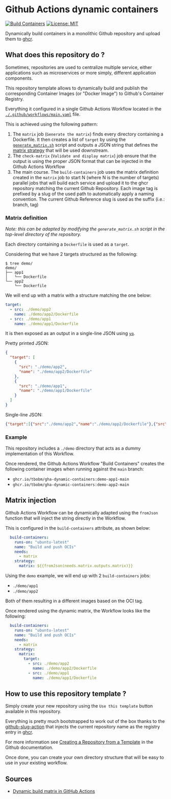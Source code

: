 # Github Actions dynamic containers

[![Build Containers](https://github.com/tbobm/gha-dynamic-containers/actions/workflows/main.yaml/badge.svg)](https://github.com/tbobm/gha-dynamic-containers/actions/workflows/main.yaml)  [![License: MIT](https://img.shields.io/badge/License-MIT-yellow.svg)](https://opensource.org/licenses/MIT)

Dynamically build containers in a monolithic Github repository and upload them
to [ghcr][ghcr].

[ghcr]: https://github.com/features/packages

## What does this repository do ?

Sometimes, repositories are used to centralize multiple service, either
applications such as microservices or more simply, different application
components.

This repository template allows to dynamically build and publish the
corresponding Container Images (or "Docker Image") to Github's Container
Registry.

Everything it configured in a single Github Actions Workflow located in the
[`./.github/workflows/main.yaml`](./.github/workflows/main.yaml) file.

This is achieved using the following pattern:
1. The `matrix` job (`Generate the matrix`) finds every directory containing
a Dockerfile. It then creates a list of `target` by using the
[`generate_matrix.sh`](./generate_matrix.sh) script and outputs a JSON string
that defines the [matrix strategy][gh-matrix] that will be used downstream.
2. The `check-matrix` (`Validate and display matrix`) job ensure that the
output is using the proper JSON format that can be injected in the Github
Actions Workflow
3. The main course. The `build-containers` job uses the matrix definition
created in the `matrix` job to start N (where N is the number of targets)
parallel jobs that will build each service and upload it to the ghcr repository
matching the current Github Repository. Each image tag is prefixed by a slug
of the used path to automatically apply a naming convention. The current
Github Reference slug is used as the suffix (i.e.: branch, tag)

[gh-matrix]: https://docs.github.com/en/actions/using-workflows/workflow-syntax-for-github-actions#jobsjob_idstrategymatrix

### Matrix definition

_Note: this can be adapted by modifying the `generate_matrix.sh` script in the
top-level directory of the repository._

Each directory containing a `Dockerfile` is used as a `target`.

Considering that we have 2 targets structured as the following:
```console
$ tree demo/
demo/
├── app1
│   └── Dockerfile
└── app2
    └── Dockerfile
```

We will end up with a matrix with a structure matching the one below:
```yaml
target:
  - src: ./demo/app2
    name: ./demo/app2/Dockerfile
  - src: ./demo/app1
    name: ./demo/app1/Dockerfile
```

It is then exposed as an output in a single-line JSON using [`yq`][yq].

Pretty printed JSON:
```json
{
  "target": [
    {
      "src": "./demo/app2",
      "name": "./demo/app2/Dockerfile"
    },
    {
      "src": "./demo/app1",
      "name": "./demo/app1/Dockerfile"
    }
  ]
}
```

Single-line JSON:
```json
{"target":[{"src":"./demo/app2","name":"./demo/app2/Dockerfile"},{"src":"./demo/app1","name":"./demo/app1/Dockerfile"}]}
```

[yq]: https://mikefarah.gitbook.io/yq/

### Example

This repository includes a `./demo` directory that acts as a dummy
implementation of this Workflow.

Once rendered, the Github Actions Workflow "Build Containers" creates the
following container images when running against the `main` branch:
- `ghcr.io/tbobm/gha-dynamic-containers:demo-app1-main`
- `ghcr.io/tbobm/gha-dynamic-containers:demo-app2-main`

## Matrix injection

Github Actions Workflow can be dynamically adapted using the `fromJson`
function that will inject the string directly in the Workflow.

This is configured in the `build-containers` attribute, as shown below:
```yaml
  build-containers:
    runs-on: "ubuntu-latest"
    name: "Build and push OCIs"
    needs:
      - matrix
    strategy:
      matrix: ${{fromJson(needs.matrix.outputs.matrix)}}
```

Using the `demo` example, we will end up with 2 `build-containers` jobs:
- `./demo/app1`
- `./demo/app2`

Both of them resulting in a different images based on the OCI tag.

Once rendered using the dynamic matrix, the Workflow looks like the following:
```yaml
  build-containers:
    runs-on: "ubuntu-latest"
    name: "Build and push OCIs"
    needs:
      - matrix
    strategy:
      matrix:
        target:
          - src: ./demo/app2
            name: ./demo/app2/Dockerfile
          - src: ./demo/app1
            name: ./demo/app1/Dockerfile
```

## How to use this repository template ?

Simply create your new repository using the `Use this template` button
available in this repository.

Everything is pretty much bootstrapped to work out of the box thanks to
the [github-slug-action][gh-slug-action] that injects the current repository
name as the registry entry in [ghcr][ghcr].

[gh-slug-action]: https://github.com/marketplace/actions/github-slug-action#overview

For more information see [Creating a Repository from a Template][gh-template]
in the Github documentation.

[gh-template]: https://docs.github.com/en/repositories/creating-and-managing-repositories/creating-a-repository-from-a-template#creating-a-repository-from-a-template

Once done, you can create your own directory structure that will be easy
to use in your existing workflow.

## Sources

- [Dynamic build matrix in GitHub Actions](https://www.cynkra.com/blog/2020-12-23-dynamic-gha/)
